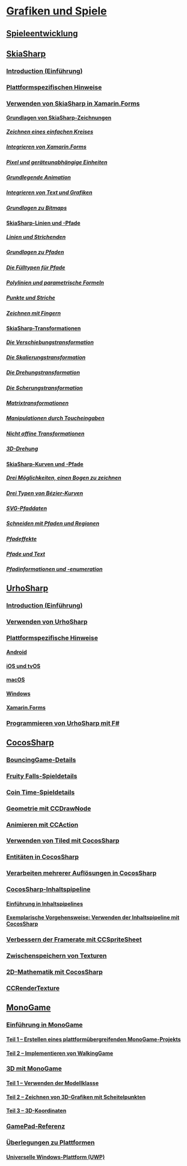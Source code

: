 # [Grafiken und Spiele](index.yml)
## [Spieleentwicklung](game-development/index.md)
## [SkiaSharp](skiasharp/index.md)
### [Introduction (Einführung)](skiasharp/introduction.md)
### [Plattformspezifischen Hinweise](skiasharp/platform.md)



### [Verwenden von SkiaSharp in Xamarin.Forms](~/xamarin-forms/user-interface/graphics/skiasharp/index.md)
#### [Grundlagen von SkiaSharp-Zeichnungen](~/xamarin-forms/user-interface/graphics/skiasharp/basics/index.md)
##### [Zeichnen eines einfachen Kreises](~/xamarin-forms/user-interface/graphics/skiasharp/basics/circle.md)
##### [Integrieren von Xamarin.Forms](~/xamarin-forms/user-interface/graphics/skiasharp/basics/integration.md)
##### [Pixel und geräteunabhängige Einheiten](~/xamarin-forms/user-interface/graphics/skiasharp/basics/pixels.md)
##### [Grundlegende Animation](~/xamarin-forms/user-interface/graphics/skiasharp/basics/animation.md)
##### [Integrieren von Text und Grafiken](~/xamarin-forms/user-interface/graphics/skiasharp/basics/text.md)
##### [Grundlagen zu Bitmaps](~/xamarin-forms/user-interface/graphics/skiasharp/basics/bitmaps.md)
#### [SkiaSharp-Linien und -Pfade](~/xamarin-forms/user-interface/graphics/skiasharp/paths/index.md)
##### [Linien und Strichenden](~/xamarin-forms/user-interface/graphics/skiasharp/paths/lines.md)
##### [Grundlagen zu Pfaden](~/xamarin-forms/user-interface/graphics/skiasharp/paths/paths.md)
##### [Die Fülltypen für Pfade](~/xamarin-forms/user-interface/graphics/skiasharp/paths/fill-types.md)
##### [Polylinien und parametrische Formeln](~/xamarin-forms/user-interface/graphics/skiasharp/paths/polylines.md)
##### [Punkte und Striche](~/xamarin-forms/user-interface/graphics/skiasharp/paths/dots.md)
##### [Zeichnen mit Fingern](~/xamarin-forms/user-interface/graphics/skiasharp/paths/finger-paint.md)
#### [SkiaSharp-Transformationen](~/xamarin-forms/user-interface/graphics/skiasharp/transforms/index.md)
##### [Die Verschiebungstransformation](~/xamarin-forms/user-interface/graphics/skiasharp/transforms/translate.md)
##### [Die Skalierungstransformation](~/xamarin-forms/user-interface/graphics/skiasharp/transforms/scale.md)
##### [Die Drehungstransformation](~/xamarin-forms/user-interface/graphics/skiasharp/transforms/rotate.md)
##### [Die Scherungstransformation](~/xamarin-forms/user-interface/graphics/skiasharp/transforms/skew.md)
##### [Matrixtransformationen](~/xamarin-forms/user-interface/graphics/skiasharp/transforms/matrix.md)
##### [Manipulationen durch Toucheingaben](~/xamarin-forms/user-interface/graphics/skiasharp/transforms/touch.md)
##### [Nicht affine Transformationen](~/xamarin-forms/user-interface/graphics/skiasharp/transforms/non-affine.md)
##### [3D-Drehung](~/xamarin-forms/user-interface/graphics/skiasharp/transforms/3d-rotation.md)
#### [SkiaSharp-Kurven und -Pfade](~/xamarin-forms/user-interface/graphics/skiasharp/curves/index.md)
##### [Drei Möglichkeiten, einen Bogen zu zeichnen](~/xamarin-forms/user-interface/graphics/skiasharp/curves/arcs.md)
##### [Drei Typen von Bézier-Kurven](~/xamarin-forms/user-interface/graphics/skiasharp/curves/beziers.md)
##### [SVG-Pfaddaten](~/xamarin-forms/user-interface/graphics/skiasharp/curves/path-data.md)
##### [Schneiden mit Pfaden und Regionen](~/xamarin-forms/user-interface/graphics/skiasharp/curves/clipping.md)
##### [Pfadeffekte](~/xamarin-forms/user-interface/graphics/skiasharp/curves/effects.md)
##### [Pfade und Text](~/xamarin-forms/user-interface/graphics/skiasharp/curves/text-paths.md)
##### [Pfadinformationen und -enumeration](~/xamarin-forms/user-interface/graphics/skiasharp/curves/information.md)


## [UrhoSharp](urhosharp/index.md)
### [Introduction (Einführung)](urhosharp/introduction.md)
### [Verwenden von UrhoSharp](urhosharp/using.md)
### [Plattformspezifische Hinweise](urhosharp/platform/index.md)
#### [Android](urhosharp/platform/android.md)
#### [iOS und tvOS](urhosharp/platform/ios.md)
#### [macOS](urhosharp/platform/mac.md)
#### [Windows](urhosharp/platform/windows.md)
#### [Xamarin.Forms](urhosharp/platform/xamarin-forms.md)
### [Programmieren von UrhoSharp mit F#](urhosharp/fsharp.md)
## [CocosSharp](cocossharp/index.md)
### [BouncingGame-Details](cocossharp/bouncing-game.md)
### [Fruity Falls-Spieldetails](cocossharp/fruity-falls.md)
### [Coin Time-Spieldetails](cocossharp/cointime.md)
### [Geometrie mit CCDrawNode](cocossharp/ccdrawnode.md)
### [Animieren mit CCAction](cocossharp/ccaction.md)
### [Verwenden von Tiled mit CocosSharp](cocossharp/tiled.md)
### [Entitäten in CocosSharp](cocossharp/entities.md)
### [Verarbeiten mehrerer Auflösungen in CocosSharp](cocossharp/resolutions.md)
### [CocosSharp-Inhaltspipeline](cocossharp/content-pipeline/index.md)
#### [Einführung in Inhaltspipelines](cocossharp/content-pipeline/introduction.md)
#### [Exemplarische Vorgehensweise: Verwenden der Inhaltspipeline mit CocosSharp](cocossharp/content-pipeline/walkthrough.md)
### [Verbessern der Framerate mit CCSpriteSheet](cocossharp/ccspritesheet.md)
### [Zwischenspeichern von Texturen](cocossharp/texture-cache.md)
### [2D-Mathematik mit CocosSharp](cocossharp/math.md)
### [CCRenderTexture](cocossharp/ccrendertexture.md)
## [MonoGame](monogame/index.md)
### [Einführung in MonoGame](monogame/introduction/index.md)
#### [Teil 1 – Erstellen eines plattformübergreifenden MonoGame-Projekts](monogame/introduction/part1.md)
#### [Teil 2 – Implementieren von WalkingGame](monogame/introduction/part2.md)
### [3D mit MonoGame](monogame/3d/index.md)
#### [Teil 1 – Verwenden der Modellklasse](monogame/3d/part1.md)
#### [Teil 2 – Zeichnen von 3D-Grafiken mit Scheitelpunkten](monogame/3d/part2.md)
#### [Teil 3 – 3D-Koordinaten](monogame/3d/part3.md)
### [GamePad-Referenz](monogame/input.md)
### [Überlegungen zu Plattformen](monogame/platforms/index.md)
#### [Universelle Windows-Plattform (UWP)](monogame/platforms/uwp.md)
